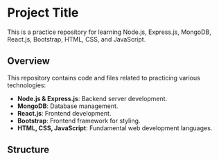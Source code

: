 # Project Title

This is a practice repository for learning Node.js, Express.js, MongoDB, React.js, Bootstrap, HTML, CSS, and JavaScript.

## Overview

This repository contains code and files related to practicing various technologies:

- **Node.js & Express.js**: Backend server development.
- **MongoDB**: Database management.
- **React.js**: Frontend development.
- **Bootstrap**: Frontend framework for styling.
- **HTML, CSS, JavaScript**: Fundamental web development languages.

## Structure

